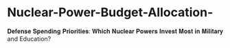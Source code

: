 # Nuclear-Power-Budget-Allocation-
𝐃𝐞𝐟𝐞𝐧𝐬𝐞 𝐒𝐩𝐞𝐧𝐝𝐢𝐧𝐠 𝐏𝐫𝐢𝐨𝐫𝐢𝐭𝐢𝐞𝐬: 𝐖𝐡𝐢𝐜𝐡 𝐍𝐮𝐜𝐥𝐞𝐚𝐫 𝐏𝐨𝐰𝐞𝐫𝐬 𝐈𝐧𝐯𝐞𝐬𝐭 𝐌𝐨𝐬𝐭 𝐢𝐧 𝐌𝐢𝐥𝐢𝐭𝐚𝐫𝐲 and Education?
